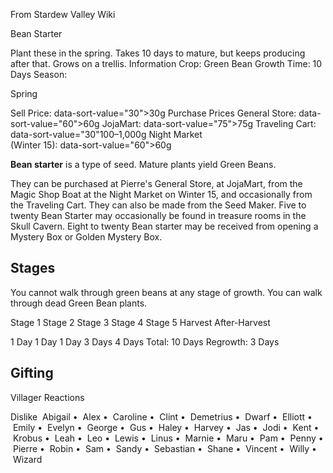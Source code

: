 From Stardew Valley Wiki

Bean Starter

Plant these in the spring. Takes 10 days to mature, but keeps producing after that. Grows on a trellis. Information Crop: Green Bean Growth Time: 10 Days Season:

Spring

Sell Price: data-sort-value="30"&gt;30g Purchase Prices General Store: data-sort-value="60"&gt;60g JojaMart: data-sort-value="75"&gt;75g Traveling Cart: data-sort-value="30"100–1,000g Night Market  
(Winter 15): data-sort-value="60"&gt;60g

**Bean starter** is a type of seed. Mature plants yield Green Beans.

They can be purchased at Pierre's General Store, at JojaMart, from the Magic Shop Boat at the Night Market on Winter 15, and occasionally from the Traveling Cart. They can also be made from the Seed Maker. Five to twenty Bean Starter may occasionally be found in treasure rooms in the Skull Cavern. Eight to twenty Bean starter may be received from opening a Mystery Box or Golden Mystery Box.

## Stages

You cannot walk through green beans at any stage of growth. You can walk through dead Green Bean plants.

Stage 1 Stage 2 Stage 3 Stage 4 Stage 5 Harvest After-Harvest

1 Day 1 Day 1 Day 3 Days 4 Days Total: 10 Days Regrowth: 3 Days

## Gifting

Villager Reactions

Dislike  Abigail •  Alex •  Caroline •  Clint •  Demetrius •  Dwarf •  Elliott •  Emily •  Evelyn •  George •  Gus •  Haley •  Harvey •  Jas •  Jodi •  Kent •  Krobus •  Leah •  Leo •  Lewis •  Linus •  Marnie •  Maru •  Pam •  Penny •  Pierre •  Robin •  Sam •  Sandy •  Sebastian •  Shane •  Vincent •  Willy •  Wizard